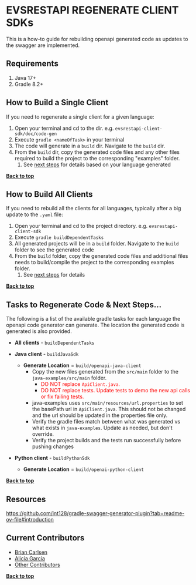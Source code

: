 <a name="top" />

EVSRESTAPI REGENERATE CLIENT SDKs
==================================
This is a how-to guide for rebuilding openapi generated code as updates to the swagger are implemented.

## Requirements

1. Java 17+
2. Gradle 8.2+

## How to Build a Single Client

If you need to regenerate a single client for a given language:

1. Open your terminal and cd to the dir. e.g. `evsrestapi-client-sdk/doc/code-gen`
2. Execute `gradle <nameOfTask>` in your terminal
3. The code will generate in a `build` dir. Navigate to the `build` dir.
4. From the `build` dir, copy the generated code files and any other files required to build the project to the
   corresponding "examples" folder.
    1. See [next steps](#tasks-to-regenerate-code--next-steps) for details based on your language generated

**[Back to top](#evsrestapi-generate-client-code)**

## How to Build All Clients

If you need to rebuild all the clients for all languages, typically after a big update to the `.yaml` file:

1. Open your terminal and cd to the project directory. e.g. `evsrestapi-client-sdk`
2. Execute `gradle buildDependentTasks`
3. All generated projects will be in a `build` folder. Navigate to the `build` folder to see the generated code
4. From the `build` folder, copy the generated code files and additional files needs to build/compile the project to the
   corresponding examples folder.
    1. See [next steps](#tasks-to-regenerate-code--next-steps) for details

**[Back to top](#evsrestapi-generate-client-code)**

## Tasks to Regenerate Code & Next Steps...

The following is a list of the available gradle tasks for each language the openapi code generator can generate. The
location the generated code is generated is also provided.

* **All clients** - `buildDependentTasks`

* **Java client** - `buildJavaSdk`
    * **Generate Location** = `build/openapi-java-client`
        * Copy the new files generated from the `src/main` folder to the `java-examples/src/main` folder.
            * <span style="color:red"> DO NOT replace `ApiClient.java`.</span> 
            * <span style="color:red"> DO NOT replace tests. Update tests to demo the new api calls or fix failing tests. </span> 
        * java-examples uses `src/main/resources/url.properties` to set the basePath url in `ApiClient.java`. This
          should not be changed and the url should be updated in the properties file only.
        * Verify the gradle files match between what was generated vs what exists in `java-examples`. Update as needed,
          but don't override.
        * Verify the project builds and the tests run successfully before pushing changes
* **Python client** - `buildPythonSdk`
  * **Generate Location** = `build/openai-python-client`

**[Back to top](#evsrestapi-generate-client-code)**

## Resources
https://github.com/int128/gradle-swagger-generator-plugin?tab=readme-ov-file#introduction

## Current Contributors

- [Brian Carlsen](https://github.com/bcarlsenca)
- [Alicia Garcia](https://github.com/gaaliciA1990)
- [Other Contributors](https://github.com/NCIEVS/evsrestapi-client-SDK/graphs/contributors)

**[Back to top](#evsrestapi-generate-client-code)**